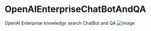# OpenAIEnterpriseChatBotAndQA
OpenAI Enterprise knowledge search ChatBot and QA 
![image](https://user-images.githubusercontent.com/75886466/229332117-8b410405-007e-4a80-8d1b-ff2b4bf43bfd.png)
